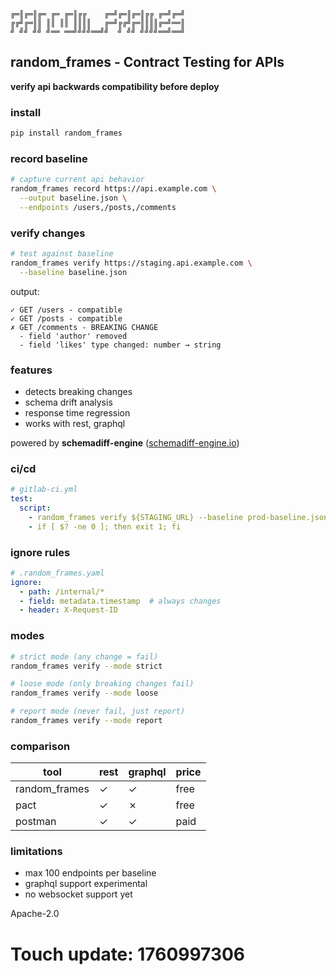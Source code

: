 ```
╔═║╔═║╔═ ╔═ ╔═║╔╔    ╔═╝╔═║╔═║╔╔ ╔═╝╔═╝
╔╔╝╔═║║ ║║ ║║ ║║║║   ╔═╝╔╔╝╔═║║║║╔═╝══║
╝ ╝╝ ╝╝ ╝══ ══╝╝╝╝══╝╝  ╝ ╝╝ ╝╝╝╝══╝══╝

```

## random_frames - Contract Testing for APIs

**verify api backwards compatibility before deploy**

### install

```bash
pip install random_frames
```

### record baseline

```bash
# capture current api behavior
random_frames record https://api.example.com \
  --output baseline.json \
  --endpoints /users,/posts,/comments
```

### verify changes

```bash
# test against baseline
random_frames verify https://staging.api.example.com \
  --baseline baseline.json
```

output:

```
✓ GET /users - compatible
✓ GET /posts - compatible
✗ GET /comments - BREAKING CHANGE
  - field 'author' removed
  - field 'likes' type changed: number → string
```

### features

- detects breaking changes
- schema drift analysis
- response time regression
- works with rest, graphql

powered by **schemadiff-engine** ([schemadiff-engine.io](https://schemadiff-engine.io))

### ci/cd

```yaml
# gitlab-ci.yml
test:
  script:
    - random_frames verify ${STAGING_URL} --baseline prod-baseline.json
    - if [ $? -ne 0 ]; then exit 1; fi
```

### ignore rules

```yaml
# .random_frames.yaml
ignore:
  - path: /internal/*
  - field: metadata.timestamp  # always changes
  - header: X-Request-ID
```

### modes

```bash
# strict mode (any change = fail)
random_frames verify --mode strict

# loose mode (only breaking changes fail)
random_frames verify --mode loose

# report mode (never fail, just report)
random_frames verify --mode report
```

### comparison

| tool | rest | graphql | price |
|------|------|---------|-------|
| random_frames | ✓ | ✓ | free |
| pact | ✓ | ✗ | free |
| postman | ✓ | ✓ | paid |

### limitations

- max 100 endpoints per baseline
- graphql support experimental
- no websocket support yet

Apache-2.0

# Touch update: 1760997306
